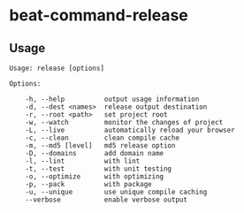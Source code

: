 # beat-command-release

## Usage

    Usage: release [options]
    
    Options:
    
        -h, --help          output usage information
        -d, --dest <names>  release output destination
        -r, --root <path>   set project root
        -w, --watch         monitor the changes of project
        -L, --live          automatically reload your browser
        -c, --clean         clean compile cache
        -m, --md5 [level]   md5 release option
        -D, --domains       add domain name
        -l, --lint          with lint
        -t, --test          with unit testing
        -o, --optimize      with optimizing
        -p, --pack          with package
        -u, --unique        use unique compile caching
        --verbose           enable verbose output
